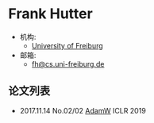 # Frank Hutter

- 机构:
  - [University of Freiburg](../Institutions/University_of_Freiburg_德国弗赖堡大学.md)
- 邮箱:
  - <fh@cs.uni-freiburg.de>

## 论文列表

- 2017.11.14 No.02/02 [AdamW](../Models/_Basis/2017.11.14_AdamW.md) ICLR 2019